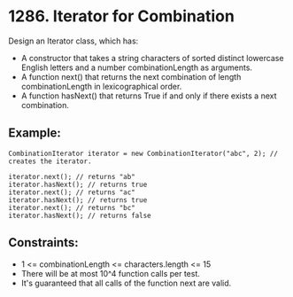 # 1286. Iterator for Combination

Design an Iterator class, which has:

* A constructor that takes a string characters of sorted distinct lowercase English letters and a number combinationLength as arguments.
* A function next() that returns the next combination of length combinationLength in lexicographical order.
* A function hasNext() that returns True if and only if there exists a next combination.

## Example:

```
CombinationIterator iterator = new CombinationIterator("abc", 2); // creates the iterator.

iterator.next(); // returns "ab"
iterator.hasNext(); // returns true
iterator.next(); // returns "ac"
iterator.hasNext(); // returns true
iterator.next(); // returns "bc"
iterator.hasNext(); // returns false
``` 

## Constraints:

* 1 <= combinationLength <= characters.length <= 15
* There will be at most 10^4 function calls per test.
* It's guaranteed that all calls of the function next are valid.
